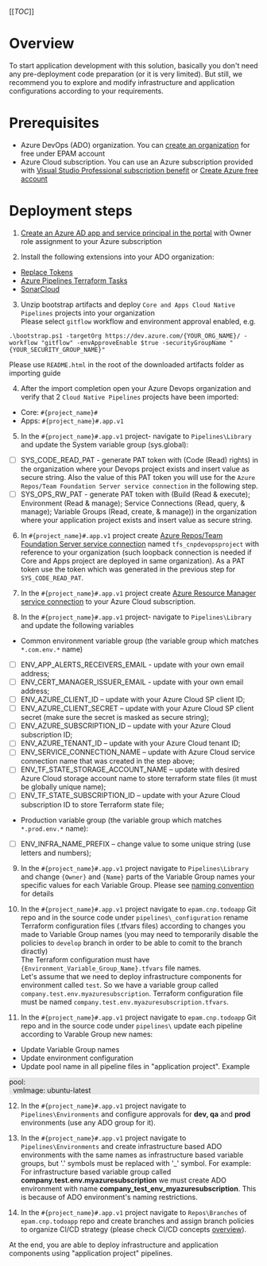 [[_TOC_]]

# Overview

To start application development with this solution, basically you don't need any pre-deployment code preparation (or it is very limited). But still, we recommend you to explore and modify infrastructure and application configurations according to your requirements.

# Prerequisites

- Azure DevOps (ADO) organization. You can [create an organization](https://learn.microsoft.com/en-us/azure/devops/organizations/accounts/create-organization?view=azure-devops) for free under EPAM account
- Azure Cloud subscription. You can use an Azure subscription provided with [Visual Studio Professional subscription benefit](https://my.visualstudio.com/Benefits?mkt=en-us) or [Create Azure free account](https://azure.microsoft.com/en-us/free/)

# Deployment steps

1.  [Create an Azure AD app and service principal in the portal](https://learn.microsoft.com/en-us/cli/azure/create-an-azure-service-principal-azure-cli) with Owner role assignment to your Azure subscription 

2. Install the following extensions into your ADO organization:  
  * [Replace Tokens](https://marketplace.visualstudio.com/items?itemName=qetza.replacetokens)
  * [Azure Pipelines Terraform Tasks](https://marketplace.visualstudio.com/items?itemName=ms-devlabs.custom-terraform-tasks)
  * [SonarCloud](https://marketplace.visualstudio.com/items?itemName=SonarSource.sonarcloud&targetId=501105ea-146a-4ef7-8f0e-54de940c1f3c&utm_source=vstsproduct&utm_medium=ExtHubManageList) 
3. Unzip bootstrap artifacts and deploy `Core and Apps Cloud Native Pipelines` projects into your organization<br>
Please select `gitflow` workflow and environment approval enabled, e.g.
```
.\bootstrap.ps1 -targetOrg https://dev.azure.com/{YOUR_ORG_NAME}/ -workflow "gitflow" -envApproveEnable $true -securityGroupName "{YOUR_SECURITY_GROUP_NAME}"
```
Please use `README.html` in the root of the downloaded artifacts folder as importing guide

4. After the import completion open your Azure Devops organization and verify that 2 `Cloud Native Pipelines` projects have been imported:
- Core: `#{project_name}#`
- Apps: `#{project_name}#.app.v1`

5. In the `#{project_name}#.app.v1` project- navigate to `Pipelines\Library` and update the System variable group (sys.global):
- [ ] SYS_CODE_READ_PAT  - generate PAT token with (Code (Read) rights) in the organization where your Devops project exists and insert value as secure string. Also the value of this PAT token you will use for the `Azure Repos/Team Foundation Server service connection` in the following step.
- [ ] SYS_OPS_RW_PAT - generate PAT token with (Build (Read & execute); Environment (Read & manage); Service Connections (Read, query, & manage); Variable Groups (Read, create, & manage)) in the organization where your application project exists and insert value as secure string.
 
6. In `#{project_name}#.app.v1` project create [Azure Repos/Team Foundation Server service connection](https://learn.microsoft.com/en-us/azure/devops/pipelines/library/service-endpoints?view=azure-devops&tabs=yaml#azure-repos) named `tfs_cnpdevopsproject` with reference to your organization (such loopback connection is needed if Core and Apps project are deployed in same organization). As a PAT token use the token which was generated in the previous step for `SYS_CODE_READ_PAT`.

7. In the `#{project_name}#.app.v1` project create [Azure Resource Manager service connection](https://learn.microsoft.com/en-us/azure/devops/pipelines/library/service-endpoints?view=azure-devops&tabs=yaml#azure-resource-manager-service-connection) to your Azure Cloud subscription.

8. In the `#{project_name}#.app.v1` project- navigate to `Pipelines\Library` and update the following variables

- Common environment variable group (the variable group which matches `*.com.env.*` name)
- [ ] ENV_APP_ALERTS_RECEIVERS_EMAIL - update with your own email address;
- [ ] ENV_CERT_MANAGER_ISSUER_EMAIL - update with your own email address;
- [ ] ENV_AZURE_CLIENT_ID – update with your Azure Cloud SP client ID;
- [ ] ENV_AZURE_CLIENT_SECRET – update with your Azure Cloud SP client secret (make sure the secret is masked as secure string);
- [ ] ENV_AZURE_SUBSCRIPTION_ID – update with your Azure Cloud subscription ID;
- [ ] ENV_AZURE_TENANT_ID – update with your Azure Cloud tenant ID;
- [ ] ENV_SERVICE_CONNECTION_NAME – update with Azure Cloud service connection name that was created in the step above;
- [ ] ENV_TF_STATE_STORAGE_ACCOUNT_NAME – update with desired Azure Cloud storage account name to store terraform state files (it must be globally unique name);
- [ ] ENV_TF_STATE_SUBSCRIPTION_ID – update with your Azure Cloud subscription ID to store Terraform state file;

- Production variable group (the variable group which matches `*.prod.env.*` name):
- [ ] ENV_INFRA_NAME_PREFIX – change value to some unique string (use letters and numbers);

9.  In the `#{project_name}#.app.v1` project navigate to `Pipelines\Library` and change `{Owner}` and `{Name}` parts of the Variable Group names your specific values for each Variable Group. Please see [naming convention](/EPAM-Cloud-Native-Pipelines-Accelerator/Solution-overview/Governance/Naming-convention.md) for details

10. In the `#{project_name}#.app.v1` project navigate to `epam.cnp.todoapp` Git repo and in the source code under `pipelines\_configuration` rename Terraform configuration files (.tfvars files) according to changes you made to Variable Group names (you may need to temporarily disable the policies to `develop` branch in order to be able to comit to the branch diractly) <br>
The Terraform configuration must have `{Environment_Variable_Group_Name}.tfvars` file names.<br>
Let's assume that we need to deploy infrastructure components for environment called `test`. So we have a variable group called `company.test.env.myazuresubscription`. Terraform configuration file must be named `company.test.env.myazuresubscription.tfvars`.

11. In the `#{project_name}#.app.v1` project navigate to `epam.cnp.todoapp` Git repo and in the source code under `pipelines\` update each pipeline according to Varable Group new names:
- Update Variable Group names 
- Update environment configuration
- Update pool name in all pipeline files in "application project". Example
 <div style="background-color:rgb(230, 230, 230);white-space:pre">pool:
  vmImage: ubuntu-latest
</div>

12. In the `#{project_name}#.app.v1` project navigate to `Pipelines\Environments` and configure approvals for <strong>dev, qa</strong> and <strong>prod</strong> environments (use any ADO group for it).

13. In the `#{project_name}#.app.v1` project navigate to `Pipelines\Environments` and create infrastructure based ADO environments with the same names as infrastructure based variable groups, but '.' symbols must be replaced with '_' symbol. For example:<br>
For infrastructure based variable group called <strong>company.test.env.myazuresubscription</strong> we must create ADO environment with name <strong>company_test_env_myazuresubscription</strong>. This is because of ADO environment's naming restrictions.

14. In the `#{project_name}#.app.v1` project navigate to `Repos\Branches` of `epam.cnp.todoapp` repo and create branches and assign branch policies to organize CI/CD strategy (please check CI/CD concepts [overview](/EPAM-Cloud-Native-Pipelines-Accelerator/Demonstration-concepts/#{project_name}#.app.v1/Application-delivery-model.md)).

At the end, you are able to deploy infrastructure and application components using "application project" pipelines.